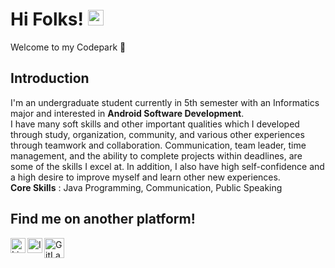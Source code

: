 # Hi Folks! [<img src="https://media.giphy.com/media/hvRJCLFzcasrR4ia7z/giphy.gif" width="25px">](https://fachridantm.github.io/)  
Welcome to my Codepark 🏡  

## Introduction  

I'm an undergraduate student currently in 5th semester with an Informatics major and interested in **Android Software Development**.  
I have many soft skills and other important qualities which I developed through study, organization, community, and various other experiences through teamwork and collaboration. Communication, team leader, time management, and the ability to complete projects within deadlines, are some of the skills I excel at. In addition, I also have high self-confidence and a high desire to improve myself and learn other new experiences.  
**Core Skills** : Java Programming, Communication, Public Speaking  

## Find me on another platform!  

[<img align="left" alt="LinkedIn" width="24px" src="https://content.linkedin.com/content/dam/me/brand/en-us/brand-home/logos/In-Blue-Logo.png.original.png">](https://www.linkedin.com/in/fachridantm/)
[<img align="left" alt="Instagram" width="24px" src="https://upload.wikimedia.org/wikipedia/commons/thumb/a/a5/Instagram_icon.png/600px-Instagram_icon.png">](https://www.instagram.com/fachridantm/)
[<img align="left" alt="GitLab" width="32px" src="https://about.gitlab.com/images/press/logo/png/gitlab-icon-rgb.png">](https://gitlab.com/fachridantm/)



<!--
**fachridantm/fachridantm** is a ✨ _special_ ✨ repository because its `README.md` (this file) appears on your GitHub profile.

Here are some ideas to get you started:

- 🔭 I’m currently working on ...
- 🌱 I’m currently learning ...
- 👯 I’m looking to collaborate on ...
- 🤔 I’m looking for help with ...
- 💬 Ask me about ...
- 📫 How to reach me: ...
- 😄 Pronouns: ...
- ⚡ Fun fact: ...
-->
